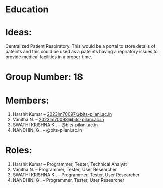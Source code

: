 # Education

# Ideas:
Centralized Patient Respiratory.
This would be a portal to store details of pateints and this could be used as a pateints having a repiratory issues to provide medical facilities in a proper time.

# Group Number: 18

# Members:
1. Harshit Kumar – 2023lm70097@bits-pilani.ac.in 
2. Vanitha N. – 2023lm70098@bits-pilani.ac.in 
3. SWATHI KRISHNA K . – @bits-pilani.ac.in
4. NANDHINI G . – @bits-pilani.ac.in


# Roles: 
1. Harshit Kumar – Programmer, Tester, Technical Analyst
2. Vanitha N. – Programmer, Tester, User Researcher 
3. SWATHI KRISHNA K . – Programmer, Tester, User Researcher 
4. NANDHINI G . – Programmer, Tester, User Researcher 



